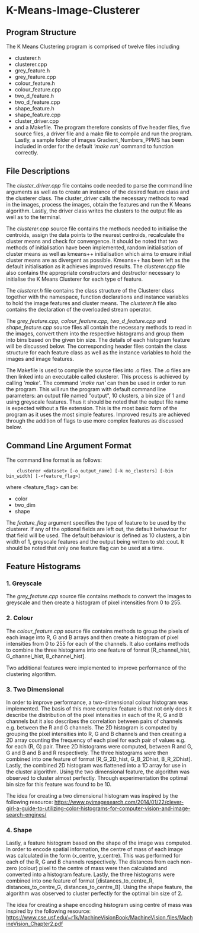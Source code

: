 # K-Means-Image-Clusterer


## Program Structure
The K Means Clustering program is comprised of twelve files including 
- clusterer.h
- clusterer.cpp
- grey_feature.h
- grey_feature.cpp 
- colour_feature.h
- colour_feature.cpp
- two_d_feature.h
- two_d_feature.cpp
- shape_feature.h
- shape_feature.cpp
- cluster_driver.cpp
- and a Makefile.
The program therefore consists of five header files, five source files, a driver file and a make file to compile and run the program.
Lastly, a sample folder of images Gradient_Numbers_PPMS has been included in order for the default _'make run'_ command to function correctly.

## File Descriptions
The _cluster_driver.cpp_ file contains code needed to parse the command line arguments as well as to create an instance of the desired feature class and the clusterer class. The cluster_driver calls the necessary methods to read in the images, process the images, obtain the features and run the K Means algorithm.
Lastly, the driver class writes the clusters to the output file as well as to the terminal.

The _clusterer.cpp_ source file contains the methods needed to initialise the centroids, assign the data points to the nearest centroids, recalculate the cluster means and check for convergence.
It should be noted that two methods of initialisation have been implemented, random initialisation of cluster means as well as kmeans++ initialisation which aims to ensure initial cluster means are as divergent as possible.
Kmeans++ has been left as the default initialisation as it achieves improved results.
The _clusterer.cpp_ file also contains the appropriate constructors and destructor necessary to initialise the K Means Clusterer for each type of feature.

The _clusterer.h_ file contains the class structure of the Clusterer class together with the namespace, function declarations and instance variables to hold the image features and cluster means. 
The _clusterer.h_ file also contains the declaration of the overloaded stream operator.  

The _grey_feature.cpp, colour_feature.cpp, two_d_feature.cpp_ and _shape_feature.cpp_ source files all contain the necessary methods to read in the images, convert them into the respective histograms and group them into bins based on the given bin size.
The details of each histogram feature will be discussed below. The corresponding header files contain the class structure for each feature class as well as the instance variables to hold the images and image features. 

The Makefile is used to compile the source files into .o files.
The .o files are then linked into an executable called clusterer. This process is achieved by calling _'make'_.
The command _'make run'_ can then be used in order to run the program. This will run the program with default command line parameters: an output file named "output", 10 clusters, a bin size of 1 and using greyscale features.
Thus it should be noted that the output file name is expected without a file extension.
This is the most basic form of the program as it uses the most simple features. Improved results are achieved through the addition of flags to use more complex features as discussed below.


## Command Line Argument Format
The command line format is as follows:
```
    clusterer <dataset> [-o output_name] [-k no_clusters] [-bin bin_width] [-<feature_flag>]   
````
where <feature_flag> can be:
- color
- two_dim
- shape

The _feature_flag_ argument specifies the type of feature to be used by the clusterer.
If any of the optional fields are left out, the default behaviour for that field will be used.
The default behaviour is defined as 10 clusters, a bin width of 1, greyscale features and the output being written to std::cout.
It should be noted that only one feature flag can be used at a time. 

## Feature Histograms
### 1. Greyscale
The _grey_feature.cpp_ source file contains methods to convert the images to greyscale and then create a histogram of pixel intensities from 0 to 255.

### 2. Colour 
The _colour_feature.cpp_ source file contains methods to group the pixels of each image into R, G and B arrays and then create a histogram of pixel intensities from 0 to 255 for each of the channels.
It also contains methods to combine the three histograms into one feature of format [R_channel_hist, G_channel_hist, B_channel_hist]. 

Two additional features were implemented to improve performance of the clustering algorithm. 

### 3. Two Dimensional
In order to improve performance, a two-dimensional colour histogram was implemented. 
The basis of this more complex feature is that not only does it describe the distribution of the pixel intensities in each of the R, G and B channels but it also describes the correlation between pairs of channels e.g. between the R and G channels.
The 2D histogram is computed by grouping the pixel intensities into R, G and B channels and then creating a 2D array counting the frequency of each pixel for each pair of values e.g. for each (R, G) pair.
Three 2D histograms were computed, between R and G, G and B and B and R respectively. The three histograms were then combined into one feature of format [R_G_2D_hist, G_B_2Dhist, B_R_2Dhist].
Lastly, the combined 2D histogram was flattened into a 1D array for use in the cluster algorithm.
Using the two dimensional feature, the algorithm was observed to cluster almost perfectly.
Through experimentation the optimal bin size for this feature was found to be 10.

 The idea for creating a two dimensional histogram was inspired by the following resource:
 https://www.pyimagesearch.com/2014/01/22/clever-girl-a-guide-to-utilizing-color-histograms-for-computer-vision-and-image-search-engines/

### 4. Shape 
Lastly, a feature histogram based on the shape of the image was computed.
In order to encode spatial information, the centre of mass of each image was calculated in the form (x_centre, y_centre).
This was performed for each of the R, G and B channels respectively. 
The distances from each non-zero (colour) pixel to the centre of mass were then calculated and converted into a histogram feature.
Lastly, the three histograms were combined into one feature of format [distances_to_centre_R, distances_to_centre_G, distances_to_centre_B].
Using the shape feature, the algorithm was observed to cluster perfectly for the optimal bin size of 2.

 The idea for creating a shape encoding histogram using centre of mass was inspired by the following resource:
 https://www.cse.usf.edu/~r1k/MachineVisionBook/MachineVision.files/MachineVision_Chapter2.pdf
